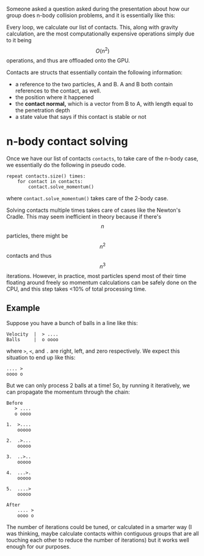 Someone asked a question asked during the presentation about how our group does n-body collision problems, and it is essentially like this:

Every loop, we calculate our list of contacts. This, along with gravity calculation, are the most computationally expensive operations simply due to it being $$O(n^2)$$ operations, and thus are offloaded onto the GPU.

Contacts are structs that essentially contain the following information:

- a reference to the two particles, A and B. A and B both contain references to the contact, as well. 
- the position where it happened
- the **contact normal,** which is a vector from B to A, with length equal to the penetration depth
- a state value that says if this contact is stable or not

# n-body contact solving

Once we have our list of contacts `contacts`, to take care of the n-body case, we essentially do the following in pseudo code.

```
repeat contacts.size() times:
    for contact in contacts:
        contact.solve_momentum()
```
where `contact.solve_momentum()` takes care of the 2-body case.

Solving contacts multiple times takes care of cases like the Newton's Cradle. This may seem inefficient in theory because if there's $$n$$ particles, there might be $$n^2$$ contacts and thus $$n^3$$ iterations. However, in practice, most particles spend most of their time floating around freely so momentum calculations can be safely done on the CPU, and this step takes <10% of total processing time.

## Example

Suppose you have a bunch of balls in a line like this:
```
Velocity  |  > ....
Balls     |  o oooo
```

where `>`, `<`, and `.` are right, left, and zero respectively. We expect this situation to end up like this:
```
.... >
oooo o
```

But we can only process 2 balls at a time! So, by running it iteratively, we can propagate the momentum through the chain:

```
Before
   > ....
   o oooo

1.  >....
    ooooo

2.  .>...
    ooooo

3.  ..>..
    ooooo

4.  ...>.
    ooooo

5.  ....>
    ooooo

After
    .... >
    oooo o
```

The number of iterations could be tuned, or calculated in a smarter way (I was thinking, maybe calculate contacts within contiguous groups that are all touching each other to reduce the number of iterations) but it works well enough for our purposes.